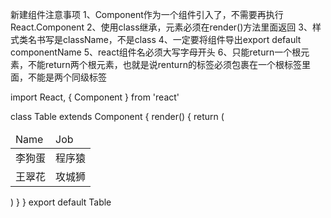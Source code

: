 新建组件注意事项
1、Component作为一个组件引入了，不需要再执行React.Component
2、使用class继承，元素必须在render()方法里面返回
3、样式类名书写是className，不是class
4、一定要将组件导出export default componentName
5、react组件名必须大写字母开头
6、只能return一个根元素，不能return两个根元素，也就是说renturn的标签必须包裹在一个根标签里面，不能是两个同级标签

import React, { Component } from 'react'

class Table extends Component {
  render() {
    return (
      <table>
        <thead>
          <tr>
            <td>Name</td>
            <td>Job</td>
          </tr>
        </thead>
        <tbody>
          <tr>
            <td>李狗蛋</td>
            <td>程序猿</td>
          </tr>
          <tr>
            <td>王翠花</td>
            <td>攻城狮</td>
          </tr>
        </tbody>
      </table>
    )
  }
}
export default Table